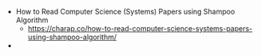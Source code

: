 - How to Read Computer Science (Systems) Papers using Shampoo Algorithm
	- https://charap.co/how-to-read-computer-science-systems-papers-using-shampoo-algorithm/
-